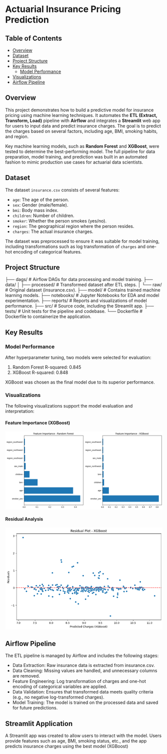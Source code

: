 # Actuarial Insurance Pricing Prediction

## Table of Contents
- [Overview](#overview)
- [Dataset](#dataset)
- [Project Structure](#project-structure)
- [Key Results](#key-results)
  - [Model Performance](#model-performance)
- [Visualizations](#visualizations)
- [Airflow Pipeline](#conclusion)

## Overview
This project demonstrates how to build a predictive model for insurance pricing using machine learning techniques. It automates the **ETL (Extract, Transform, Load)** pipeline with **Airflow** and integrates a **Streamlit** web app for users to input data and predict insurance charges. The goal is to predict the charges based on several factors, including age, BMI, smoking habits, and region.

Key machine learning models, such as **Random Forest** and **XGBoost**, were tested to determine the best-performing model. The full pipeline for data preparation, model training, and prediction was built in an automated fashion to mimic production use cases for actuarial data scientists.

## Dataset
The dataset `insurance.csv` consists of several features:
- `age`: The age of the person.
- `sex`: Gender (male/female).
- `bmi`: Body mass index.
- `children`: Number of children.
- `smoker`: Whether the person smokes (yes/no).
- `region`: The geographical region where the person resides.
- `charges`: The actual insurance charges.

The dataset was preprocessed to ensure it was suitable for model training, including transformations such as log transformation of `charges` and one-hot encoding of categorical features.

## Project Structure

├── dags/                      # Airflow DAGs for data processing and model training.
├── data/
│   ├── processed/              # Transformed dataset after ETL steps.
│   └── raw/                    # Original dataset (insurance.csv).
├── model/                      # Contains trained machine learning models.
├── notebooks/                  # Jupyter Notebooks for EDA and model experimentation.
├── reports/                    # Reports and visualizations of model performance.
├── src/                        # Source code, including the Streamlit app.
├── tests/                      # Unit tests for the pipeline and codebase.
└── Dockerfile                  # Dockerfile to containerize the application.

## Key Results

### Model Performance

After hyperparameter tuning, two models were selected for evaluation:

1. Random Forest
  R-squared: 0.845
2. XGBoost
  R-squared: 0.848

XGBoost was chosen as the final model due to its superior performance.

### Visualizations
The following visualizations support the model evaluation and interpretation:

#### Feature Importance (XGBoost)
![feature importance](reports/feature_importance.png)

#### Residual Analysis
![residuals plot](reports/residuals_analysis.png)


## Airflow Pipeline
The ETL pipeline is managed by Airflow and includes the following stages:

- Data Extraction: Raw insurance data is extracted from insurance.csv.
- Data Cleaning: Missing values are handled, and unnecessary columns are removed.
- Feature Engineering: Log transformation of charges and one-hot encoding of categorical variables are applied.
- Data Validation: Ensures that transformed data meets quality criteria (e.g., no negative log-transformed charges).
- Model Training: The model is trained on the processed data and saved for future predictions.

## Streamlit Application
A Streamlit app was created to allow users to interact with the model. Users provide features such as age, BMI, smoking status, etc., and the app predicts insurance charges using the best model (XGBoost)